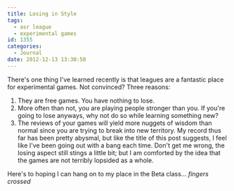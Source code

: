 ```yaml
---
title: Losing in Style
tags:
  - asr league
  - experimental games
id: 1355
categories:
  - Journal
date: 2012-12-13 13:30:58
---
```


There's one thing I've learned recently is that leagues are a fantastic place for experimental games. Not convinced? Three reasons:

1.  <span style="line-height: 13px;">They are free games. You have nothing to lose.</span>
2.  More often than not, you are playing people stronger than you. If you're going to lose anyways, why not do so while learning something new?
3.  The reviews of your games will yield more nuggets of wisdom than normal since you are trying to break into new territory.
My record thus far has been pretty abysmal, but like the title of this post suggests, I feel like I've been going out with a bang each time. Don't get me wrong, the losing aspect still stings a little bit; but I am comforted by the idea that the games are not terribly lopsided as a whole.

Here's to hoping I can hang on to my place in the Beta class... *fingers crossed*